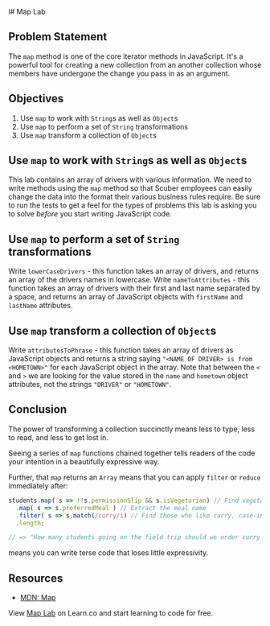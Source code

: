 l# Map Lab

## Problem Statement

The `map` method is one of the core iterator methods in JavaScript. It's a
powerful tool for creating a new collection from an another collection whose
members have undergone the change you pass in as an argument.

## Objectives

1.  Use `map` to work with `String`s as well as `Object`s
2.  Use `map` to perform a set of `String` transformations
3.  Use `map` transform a collection of `Object`s

## Use `map` to work with `String`s as well as `Object`s

This lab contains an array of drivers with various information. We need to
write methods using the `map` method so that Scuber employees can easily change
the data into the format their various business rules require. Be sure to run
the tests to get a feel for the types of problems this lab is asking you to
solve _before_ you start writing JavaScript code.

## Use `map` to perform a set of `String` transformations

Write `lowerCaseDrivers` - this function takes an array of drivers, and returns
an array of the drivers names in lowercase. Write `nameToAttributes` - this
function takes an array of drivers with their first and last name separated by a
space, and returns an array of JavaScript objects with `firstName` and
`lastName` attributes.

## Use `map` transform a collection of `Object`s

Write `attributesToPhrase` - this function takes an array of drivers as
JavaScript objects and returns a string saying
`"<NAME OF DRIVER> is from <HOMETOWN>"` for each JavaScript object in the array.
Note that between the `<` and `>` we are looking for the value stored in the
`name` and `hometown` object attributes, not the strings `"DRIVER"` or
`"HOMETOWN"`.

## Conclusion

The power of transforming a collection succinctly means less to type, less to
read, and less to get lost in.

Seeing a series of `map` functions chained together tells readers of the code
your intention in a beautifully expressive way.

Further, that `map` returns an `Array` means that you can apply `filter` or
`reduce` immediately after:

```js
students.map( s => !!s.permissionSlip && s.isVegetarian) // Find vegetarians w/ permission slips on file
  .map( s => s.preferredMeal ) // Extract the meal name
  .filter( s => s.match(/curry/i) // Find those who like curry, case-insensitive
  .length;

// => "How many students going on the field trip should we order curry for?"
```

means you can write terse code that loses little expressivity.

## Resources

- [MDN: Map](https://developer.mozilla.org/en-US/docs/Web/JavaScript/Reference/Global_Objects/Array/map)

<p class='util--hide'>View <a href='https://learn.co/lessons/js-looping-and-iteration-map-lab'>Map Lab</a> on Learn.co and start learning to code for free.</p>
